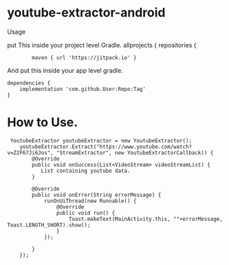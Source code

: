 # youtube-extractor-android

Usage

put This inside your project level Gradle.
allprojects {
		repositories {
    
			maven { url 'https://jitpack.io' }
      
	
  And put this inside your app level gradle.
  
	dependencies {
		implementation 'com.github.User:Repo:Tag'
	}
  
  # How to Use.
  
     YoutubeExtractor youtubeExtractor = new YoutubeExtractor();
        youtubeExtractor.Extract("https://www.youtube.com/watch?v=Z2F67Ji6Jos", "StreamExtractor", new YoutubeExtractorCallback() {
            @Override
            public void onSuccess(List<VideoStream> videoStreamList) {
               List containing youtube data.
            }

            @Override
            public void onError(String errorMessage) {
                runOnUiThread(new Runnable() {
                    @Override
                    public void run() {
                        Toast.makeText(MainActivity.this, ""+errorMessage, Toast.LENGTH_SHORT).show();
                    }
                });

            }
        });

  

